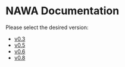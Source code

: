 NAWA Documentation
===

Please select the desired version:
* [v0.3](https://www.tobiasflaig.eu/nawa/0.3/docs/)
* [v0.5](https://www.tobiasflaig.eu/nawa/0.5/docs/)
* [v0.6](https://www.tobiasflaig.eu/nawa/0.6/docs/)
* [v0.8](https://jatofg.github.io/nawa/v0.8/docs/)